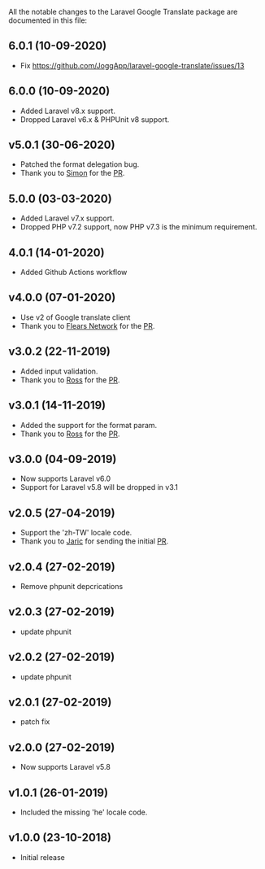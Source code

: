 All the notable changes to the Laravel Google Translate package are documented in this file:

## 6.0.1 (10-09-2020)
- Fix https://github.com/JoggApp/laravel-google-translate/issues/13

## 6.0.0 (10-09-2020)
- Added Laravel v8.x support.
- Dropped Laravel v6.x & PHPUnit v8 support.

## v5.0.1 (30-06-2020)
- Patched the format delegation bug.
- Thank you to [Simon](https://github.com/smorris1709) for the [PR](https://github.com/JoggApp/laravel-google-translate/pull/18).

## 5.0.0 (03-03-2020)
- Added Laravel v7.x support.
- Dropped PHP v7.2 support, now PHP v7.3 is the minimum requirement.

## 4.0.1 (14-01-2020)
- Added Github Actions workflow

## v4.0.0 (07-01-2020)
- Use v2 of Google translate client
- Thank you to [Flears Network](https://github.com/RossUK88) for the [PR](https://github.com/JoggApp/laravel-google-translate/pull/12).

## v3.0.2 (22-11-2019)
- Added input validation.
- Thank you to [Ross](https://github.com/RossUK88) for the [PR](https://github.com/JoggApp/laravel-google-translate/pull/9).

## v3.0.1 (14-11-2019)
- Added the support for the format param.
- Thank you to [Ross](https://github.com/RossUK88) for the [PR](https://github.com/JoggApp/laravel-google-translate/pull/8).

## v3.0.0 (04-09-2019)
- Now supports Laravel v6.0
- Support for Laravel v5.8 will be dropped in v3.1

## v2.0.5 (27-04-2019)
- Support the 'zh-TW' locale code.
- Thank you to [Jaric](https://github.com/jaric) for sending the initial [PR](https://github.com/JoggApp/laravel-google-translate/pull/4).

## v2.0.4 (27-02-2019)
- Remove phpunit depcrications

## v2.0.3 (27-02-2019)
- update phpunit

## v2.0.2 (27-02-2019)
- update phpunit

## v2.0.1 (27-02-2019)
- patch fix

## v2.0.0 (27-02-2019)
- Now supports Laravel v5.8

## v1.0.1 (26-01-2019)
- Included the missing 'he' locale code.

## v1.0.0 (23-10-2018)
- Initial release
